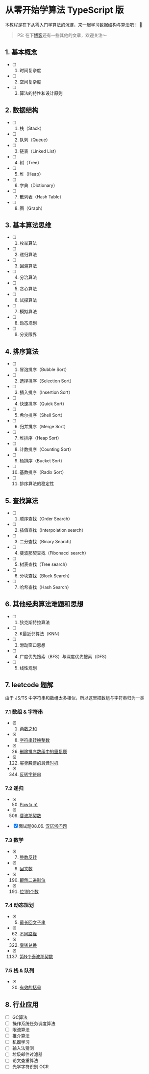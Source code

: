 # 从零开始学算法 TypeScript 版

本教程是在下从零入门学算法的沉淀，来一起学习数据结构与算法吧！ 🥳

> PS: 在下[博客](https://github.com/SHERlocked93/blog)还有一些其他的文章，欢迎关注～

## 1. 基本概念

- [ ] 1. 时间复杂度
- [ ] 2. 空间复杂度
- [ ] 3. 算法的特性和设计原则

## 2. 数据结构

- [ ] 1. 栈（Stack）
- [ ] 2. 队列（Queue）
- [ ] 3. 链表（Linked List）
- [ ] 4. 树（Tree）
- [ ] 5. 堆（Heap）
- [ ] 6. 字典（Dictionary）
- [ ] 7. 散列表（Hash Table）
- [ ] 8. 图（Graph）


## 3. 基本算法思维

- [ ] 1. 枚举算法
- [ ] 2. 递归算法
- [ ] 3. 回溯算法
- [ ] 4. 分治算法
- [ ] 5. 贪心算法
- [ ] 6. 试探算法
- [ ] 7. 模拟算法
- [ ] 8. 动态规划
- [ ] 9. 分支限界


## 4. 排序算法

- [ ] 1. 冒泡排序（Bubble Sort）
- [ ] 2. 选择排序（Selection Sort）
- [ ] 3. 插入排序（Insertion Sort）
- [ ] 4. 快速排序（Quick Sort）
- [ ] 5. 希尔排序（Shell Sort）
- [ ] 6. 归并排序（Merge Sort）
- [ ] 7. 堆排序（Heap Sort）
- [ ] 8. 计数排序（Counting Sort）
- [ ] 9. 桶排序（Bucket Sort）
- [ ] 10. 基数排序（Radix Sort）
- [ ] 11. 排序算法的稳定性


## 5. 查找算法

- [ ] 1. 顺序查找（Order Search）
- [ ] 2. 插值查找（Interpolation search）
- [ ] 3. 二分查找（Binary Search）
- [ ] 4. 斐波那契查找（Fibonacci search）
- [ ] 5. 树表查找（Tree search）
- [ ] 6. 分块查找（Block Search）
- [ ] 7. 哈希查找（Hash Search）

## 6. 其他经典算法难题和思想

- [ ] 1. 狄克斯特拉算法
- [ ] 2. K最近邻算法（KNN）
- [ ] 3. 滑动窗口思想
- [ ] 4. 广度优先搜索（BFS）与深度优先搜索（DFS）
- [ ] 5. 线性规划


## 7. leetcode 题解
由于 JS/TS 中字符串和数组太多相似，所以这里把数组与字符串归为一类

### 7.1 数组 & 字符串
- [x] 0001. [两数之和](https://github.com/SHERlocked93/ts-datastructures-algorithms/blob/master/07_leetcode题解/0001_两数之和.ts)
- [x] 0008. [字符串转换整数](https://github.com/SHERlocked93/ts-datastructures-algorithms/blob/master/07_leetcode题解/0008_字符串转换整数.ts)
- [x] 0026. [删除排序数组中的重复项](https://github.com/SHERlocked93/ts-datastructures-algorithms/blob/master/07_leetcode题解/0026_删除排序数组中的重复项.ts)
- [x] 0122. [买卖股票的最佳时机](https://github.com/SHERlocked93/ts-datastructures-algorithms/blob/master/07_leetcode题解/0122_买卖股票的最佳时机.ts)
- [x] 0344. [反转字符串](https://github.com/SHERlocked93/ts-datastructures-algorithms/blob/master/07_leetcode题解/0344_反转字符串.ts)


### 7.2 递归
- [x] 0050. [Pow(x,n)](https://github.com/SHERlocked93/ts-datastructures-algorithms/blob/master/07_leetcode题解/0050_Pow(x,n).ts)
- [x] 0509. [斐波那契数](https://github.com/SHERlocked93/ts-datastructures-algorithms/blob/master/07_leetcode题解/0509_斐波那契数.ts)
- [x] 面试题08.06. [汉诺塔问题](https://github.com/SHERlocked93/ts-datastructures-algorithms/blob/master/07_leetcode题解/面试题08.06_汉诺塔问题.ts)


### 7.3 数学
- [x] 0007. [整数反转](https://github.com/SHERlocked93/ts-datastructures-algorithms/blob/master/07_leetcode题解/0007_整数反转.ts)
- [x] 0009. [回文数](https://github.com/SHERlocked93/ts-datastructures-algorithms/blob/master/07_leetcode题解/0009_回文数.ts)
- [x] 0190. [颠倒二进制位](https://github.com/SHERlocked93/ts-datastructures-algorithms/blob/master/07_leetcode题解/0190_颠倒二进制位.ts)
- [x] 0191. [位1的个数](https://github.com/SHERlocked93/ts-datastructures-algorithms/blob/master/07_leetcode题解/0191_位1的个数.ts)


### 7.4 动态规划
- [x] 0005. [最长回文子串](https://github.com/SHERlocked93/ts-datastructures-algorithms/blob/master/07_leetcode题解/0005_最长回文子串.ts)
- [x] 0062. [不同路径](https://github.com/SHERlocked93/ts-datastructures-algorithms/blob/master/07_leetcode题解/0062_不同路径.ts)
- [x] 0322. [零钱兑换](https://github.com/SHERlocked93/ts-datastructures-algorithms/blob/master/07_leetcode题解/0322_零钱兑换.ts)
- [x] 1137. [第N个泰波那契数](https://github.com/SHERlocked93/ts-datastructures-algorithms/blob/master/07_leetcode题解/1137_第N个泰波那契数.ts)


### 7.5 栈 & 队列
- [x] 0020. [有效的括号](https://github.com/SHERlocked93/ts-datastructures-algorithms/blob/master/07_leetcode题解/0020_有效的括号.ts)


## 8. 行业应用

- [ ] GC算法
- [ ] 操作系统任务调度算法
- [ ] 限流算法
- [ ] 推介算法
- [ ] 机器学习
- [ ] 输入法猜测
- [ ] 垃圾邮件过滤器
- [ ] 论文查重算法
- [ ] 光学字符识别 OCR
